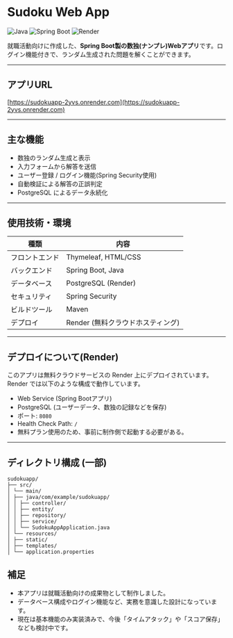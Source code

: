 # Sudoku Web App

![Java](https://img.shields.io/badge/Java-17-blue?logo=java)
![Spring Boot](https://img.shields.io/badge/Spring%20Boot-3.2-green?logo=spring)
![Render](https://img.shields.io/badge/Deploy-Render-purple)

就職活動向けに作成した、**Spring Boot製の数独(ナンプレ)Webアプリ**です。ログイン機能付きで、ランダム生成された問題を解くことができます。

---

## アプリURL

[https://sudokuapp-2yvs.onrender.com](https://sudokuapp-2yvs.onrender.com)

---

## 主な機能

- 数独のランダム生成と表示
- 入力フォームから解答を送信
- ユーザー登録 / ログイン機能(Spring Security使用)
- 自動検証による解答の正誤判定
- PostgreSQL によるデータ永続化

---

## 使用技術・環境

| 種類         | 内容                           |
|--------------|-------------------------------|
| フロントエンド | Thymeleaf, HTML/CSS           |
| バックエンド   | Spring Boot, Java             |
| データベース   | PostgreSQL (Render)           |
| セキュリティ   | Spring Security               |
| ビルドツール   | Maven                         |
| デプロイ      | Render (無料クラウドホスティング) | 

---

## デプロイについて(Render)

このアプリは無料クラウドサービスの Render 上にデプロイされています。
Render では以下のような構成で動作しています。

- Web Service (Spring Bootアプリ)
- PostgreSQL (ユーザーデータ、数独の記録などを保存)
- ポート: `8080`
- Health Check Path: `/`
- 無料プラン使用のため、事前に制作側で起動する必要がある。

---

## ディレクトリ構成 (一部)

```
sudokuapp/
├── src/
│ └── main/
│ ├── java/com/example/sudokuapp/
│ │ ├── controller/
│ │ ├── entity/
│ │ ├── repository/
│ │ ├── service/
│ │ └── SudokuAppApplication.java
│ └── resources/
│ ├── static/
│ ├── templates/
│ └── application.properties

```

## 補足

- 本アプリは就職活動向けの成果物として制作しました。
- データベース構成やログイン機能など、実務を意識した設計になっています。
- 現在は基本機能のみ実装済みで、今後「タイムアタック」や「スコア保存」なども検討中です。